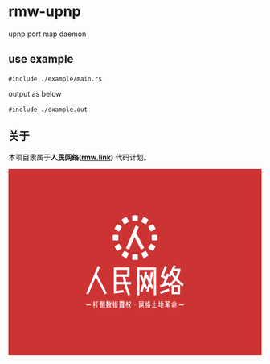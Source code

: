 # rmw-upnp

upnp port map daemon

## use example

```
#include ./example/main.rs
```

output as below

```
#include ./example.out
```

## 关于

本项目隶属于**人民网络([rmw.link](//rmw.link))** 代码计划。

![人民网络](https://raw.githubusercontent.com/rmw-link/logo/master/rmw.red.bg.svg)
